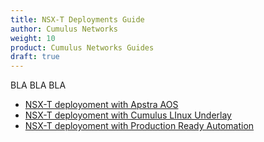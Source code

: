 ```yaml
---
title: NSX-T Deployments Guide
author: Cumulus Networks
weight: 10
product: Cumulus Networks Guides
draft: true
---
```

BLA BLA BLA

- [NSX-T deployoment with Apstra AOS](cumulus-apstra-nsx-t)
- [NSX-T deployoment with Cumulus LInux Underlay](Cumulus-nsxt)
- [NSX-T deployoment with Production Ready Automation](cumulus-pra-nsx-t)